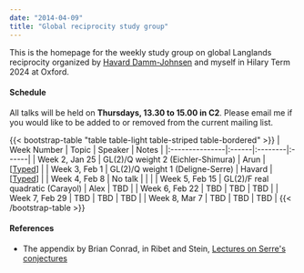 ```yaml
---
date: "2014-04-09"
title: "Global reciprocity study group"
---
```


This is the homepage for the weekly study group on global Langlands reciprocity organized by [Havard Damm-Johnsen](https://users.ox.ac.uk/~quee4127/) and myself in Hilary Term 2024 at Oxford.

#### Schedule

All talks will be held on **Thursdays, 13.30 to 15.00 in C2**. Please email me if you would like to be added to or removed from the current mailing list.

{{< bootstrap-table "table table-light table-striped table-bordered" >}}
|   Week Number  | Topic | Speaker | Notes |
|:---------------|:------|:--------|:------|
| Week 2, Jan 25 | GL(2)/Q weight 2 (Eichler-Shimura) | Arun | [[Typed](/study-groups/global-reciprocity/week-2-arun.pdf)] |
| Week 3, Feb 1  | GL(2)/Q weight 1 (Deligne-Serre) | Havard | [[Typed](/study-groups/global-reciprocity/week-3-havard.pdf)] |
| Week 4, Feb 8  | No talk |  |  |
| Week 5, Feb 15 | GL(2)/F real quadratic (Carayol) | Alex | TBD |
| Week 6, Feb 22 | TBD | TBD | TBD |
| Week 7, Feb 29 | TBD | TBD | TBD |
| Week 8, Mar 7  | TBD | TBD | TBD |
{{< /bootstrap-table >}}

#### References

- The appendix by Brian Conrad, in Ribet and Stein, [Lectures on Serre's conjectures](https://wstein.org/papers/serre/ribet-stein.pdf)